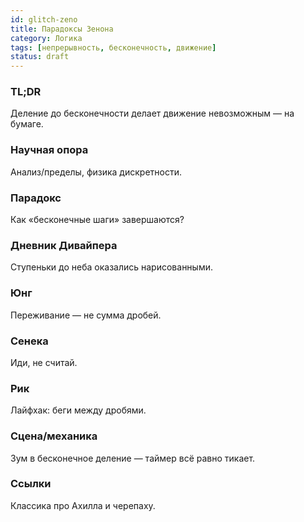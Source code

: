 ```yaml
---
id: glitch-zeno
title: Парадоксы Зенона
category: Логика
tags: [непрерывность, бесконечность, движение]
status: draft
---
```


### TL;DR

Деление до бесконечности делает движение невозможным — на бумаге.

### Научная опора

Анализ/пределы, физика дискретности.

### Парадокс

Как «бесконечные шаги» завершаются?

### Дневник Дивайпера

Ступеньки до неба оказались нарисованными.

### Юнг

Переживание — не сумма дробей.

### Сенека

Иди, не считай.

### Рик

Лайфхак: беги между дробями.

### Сцена/механика

Зум в бесконечное деление — таймер всё равно тикает.

### Ссылки

Классика про Ахилла и черепаху.
